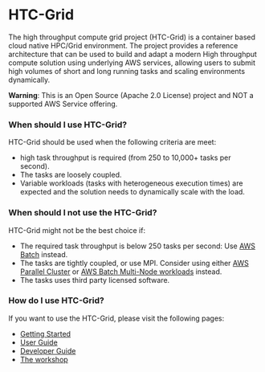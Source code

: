 # HTC-Grid
The high throughput compute grid project (HTC-Grid) is a container based cloud native HPC/Grid environment. The project provides a reference architecture that can be used to build and adapt a modern High throughput compute solution using underlying AWS services, allowing users to submit high volumes of short and long running tasks and scaling environments dynamically.

**Warning**: This is an Open Source (Apache 2.0 License) project and NOT a supported AWS Service offering.

### When should I use HTC-Grid?
HTC-Grid should be used when the following criteria are meet:

* high task throughput is required (from 250 to 10,000+ tasks per second).
* The tasks are loosely coupled. 
* Variable workloads (tasks with heterogeneous execution times) are expected and the solution needs to dynamically scale with the load.

### When should I not use the HTC-Grid?
HTC-Grid might not be the best choice if:

* The required task throughput is below 250 tasks per second: Use [AWS Batch](https://aws.amazon.com/batch/) instead. 
* The tasks are tightly coupled, or use MPI. Consider using either [AWS Parallel Cluster](https://aws.amazon.com/hpc/parallelcluster/) or [AWS Batch Multi-Node workloads](https://docs.aws.amazon.com/batch/latest/userguide/multi-node-parallel-jobs.html) instead.
* The tasks uses third party licensed software.

### How do I use HTC-Grid?
If you want to use the HTC-Grid, please visit the following pages:

* [Getting Started](./getting_started/prerequisite.md)
* [User Guide](./user_guide/creating_your_a_client.md)
* [Developer Guide](./api/index.md) 
* [The workshop](https://catalog.us-east-1.prod.workshops.aws/workshops/6b17d1f3-419d-4c05-821f-1dd2c3488d6f)
